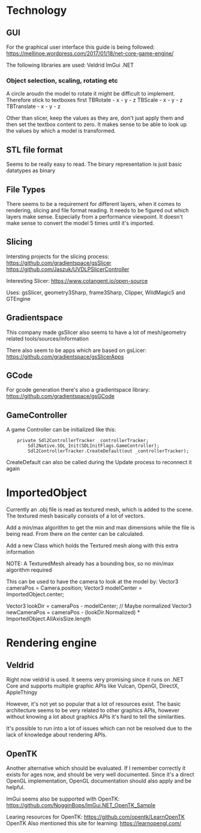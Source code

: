 ﻿# Technology

## GUI

For the graphical user interface this guide is being followed: https://mellinoe.wordpress.com/2017/01/18/net-core-game-engine/

The following libraries are used:
Veldrid
ImGui .NET

### Object selection, scaling, rotating etc

A circle aroudn the model to rotate it might be difficult to implement. Therefore stick to textboxes first
TBRotate - x - y - z
TBScale - x - y - z
TBTranslate - x - y - z

Other than slicer, keep the values as they are, don't just apply them and then set the textbox content to zero. It makes sense to be able to look up the values by which a model is transformed.

## STL file format
Seems to be really easy to read. The binary representation is just basic datatypes as binary

## File Types
There seems to be a requirement for different layers, when it comes to rendering, slicing and file format reading.
It needs to be figured out which layers make sense. Especially from a performance viewpoint. It doesn't make sense to convert the model
5 times until it's imported.

## Slicing
Intersting projects for the slicing process:
https://github.com/gradientspace/gsSlicer
https://github.com/Jaszuk/UVDLPSlicerController

Interesting Slicer:
https://www.cotangent.io/open-source 

Uses: gsSlicer, geometry3Sharp, frame3Sharp, Clipper, WildMagic5 and GTEngine

## Gradientspace
This company made gsSlicer also seems to have a lot of mesh/geometry related tools/sources/information

There also seem to be apps which are based on gsLicer:
https://github.com/gradientspace/gsSlicerApps

## GCode
For gcode generation there's also a gradientspace library: https://github.com/gradientspace/gsGCode


## GameController
A game Controller can be initialized like this:

        private Sdl2ControllerTracker _controllerTracker;
            Sdl2Native.SDL_Init(SDLInitFlags.GameController);
            Sdl2ControllerTracker.CreateDefault(out _controllerTracker);

CreateDefault can also be called during the Update process to reconnect it again

# ImportedObject
Currently an .obj file is read as textured mesh, which is added to the scene. The textured mesh basically consists of a lot of vectors.

Add a min/max algorithm to get the min and max dimensions while the file is being read. From there on the center can be calculated.

Add a new Class which holds the Textured mesh along with this extra information

NOTE: A TexturedMesh already has a bounding box, so no min/max algorithm required

This can be used to have the camera to look at the model by:
Vector3 cameraPos = Camera.position;
Vector3 modelCenter = ImportedObject.center;

Vector3 lookDir = cameraPos - modelCenter; // Maybe normalized
Vector3 newCameraPos = cameraPos - (lookDir.Normalized) * ImportedObject.AllAxisSize.length


# Rendering engine
## Veldrid
Right now veldrid is used. It seems very promising since it runs on .NET Core and supports multiple graphic APIs 
like Vulcan, OpenGl, DirectX, AppleThingy

However, it's not yet so popular that a lot of resources exist. The basic architecture seems to be very related to 
other graphics APIs, however without knowing a lot about graphics APIs it's hard to tell the similarities.

It's possible to run into a lot of issues which can not be resolved due to the lack of knowledge about rendering APIs.

## OpenTK
Another alternative which should be evaluated. If I remember correctly it exists for ages now, and should be very well 
documented. Since it's a direct OpenGL implementation, OpenGL documentation should also apply and be helpful.

ImGui seems also be supported with OpenTK: https://github.com/NogginBops/ImGui.NET_OpenTK_Sample

Learing resources for OpenTK: https://github.com/opentk/LearnOpenTK
OpenTK Also mentioned this site for learning: https://learnopengl.com/
